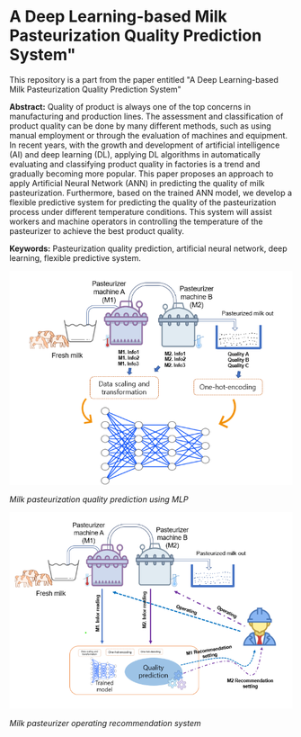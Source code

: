 # A Deep Learning-based Milk Pasteurization Quality Prediction System"
This repository is a part from the paper entitled "A Deep Learning-based Milk Pasteurization Quality Prediction System"

**Abstract:**
Quality of product is always one of the top concerns in manufacturing and production lines. The assessment and classification of product quality can be done by many different methods, such as using manual employment or through the evaluation of machines and equipment. In recent years, with the growth and development of artificial intelligence (AI) and deep learning (DL), applying DL algorithms in automatically evaluating and classifying product quality in factories is a trend and gradually becoming more popular. This paper proposes an approach to apply Artificial Neural Network (ANN) in predicting the quality of milk pasteurization. Furthermore, based on the trained ANN model, we develop a flexible predictive system for predicting the quality of the pasteurization process under different temperature conditions. This system will assist workers and machine operators in controlling the temperature of the pasteurizer to achieve the best product quality.

**Keywords:** Pasteurization quality prediction, artificial neural network, deep learning, flexible predictive system. 

![Alt text](/paper_concept1.png?raw=true "Milk pasteurization quality prediction using MLP")

_Milk pasteurization quality prediction using MLP_


![Alt text](/paper_concept2.png?raw=true "Milk pasteurizer operating recommendation system")

_Milk pasteurizer operating recommendation system_
